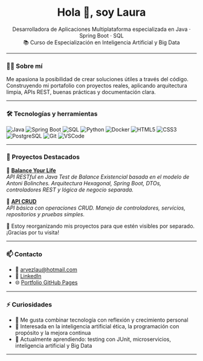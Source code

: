 <h1 align="center">Hola 👋, soy Laura</h1>

<p align="center">
  Desarrolladora de Aplicaciones Multiplataforma especializada en Java · Spring Boot · SQL  
  <br>📚 Curso de Especialización en Inteligencia Artificial y Big Data
</p>

---

### 👩‍💻 Sobre mí

Me apasiona la posibilidad de crear soluciones útiles a través del código.  
Construyendo mi portafolio con proyectos reales, aplicando arquitectura limpia, APIs REST, buenas prácticas y documentación clara.


---

### 🛠 Tecnologías y herramientas

![Java](https://img.shields.io/badge/Java-007396?style=flat-square&logo=java&logoColor=white)
![Spring Boot](https://img.shields.io/badge/Spring_Boot-6DB33F?style=flat-square&logo=spring-boot&logoColor=white)
![SQL](https://img.shields.io/badge/SQL-4479A1?style=flat-square&logo=mysql&logoColor=white)
![Python](https://img.shields.io/badge/Python-3776AB?style=flat-square&logo=python&logoColor=white)
![Docker](https://img.shields.io/badge/Docker-2496ED?style=flat-square&logo=docker&logoColor=white)
![HTML5](https://img.shields.io/badge/HTML5-E34F26?style=flat-square&logo=html5&logoColor=white)
![CSS3](https://img.shields.io/badge/CSS3-1572B6?style=flat-square&logo=css3&logoColor=white)
![PostgreSQL](https://img.shields.io/badge/PostgreSQL-316192?style=flat-square&logo=postgresql&logoColor=white)
![Git](https://img.shields.io/badge/Git-F05032?style=flat-square&logo=git&logoColor=white)
![VSCode](https://img.shields.io/badge/VS%20Code-007ACC?style=flat-square&logo=visual-studio-code&logoColor=white)

---

### 🚀 Proyectos Destacados

🔹 [**Balance Your Life**](https://github.com/LauraArvez/Balance-Your-Life-WebApp)  
_API RESTful en Java Test de Balance Existencial basada en el modelo de Antoni Bolinches. 
Arquitectura Hexagonal, Spring Boot, DTOs, controladores REST y lógica de negocio separada._

🔹 [**API CRUD**](https://github.com/LauraArvez/portfolio/tree/main/apicrud)  
_API básica con operaciones CRUD. Manejo de controladores, servicios, repositorios y pruebas simples._

📌 Estoy reorganizando mis proyectos para que estén visibles por separado. ¡Gracias por tu visita!

---

### 📫 Contacto

- 📧 [arvezlau@hotmail.com](mailto:arvezlau@hotmail.com)  
- 💼 [LinkedIn](https://linkedin.com/in/lauraarvez)  
- 🌐 [Portfolio GitHub Pages](https://lauraarvez.github.io/)

---

### ⚡ Curiosidades

- 💬 Me gusta combinar tecnología con reflexión y crecimiento personal  
- 🧠 Interesada en la inteligencia artificial ética, la programación con propósito y la mejora continua  
- 🌱 Actualmente aprendiendo: testing con JUnit, microservicios, inteligencia artificial y Big Data

---
